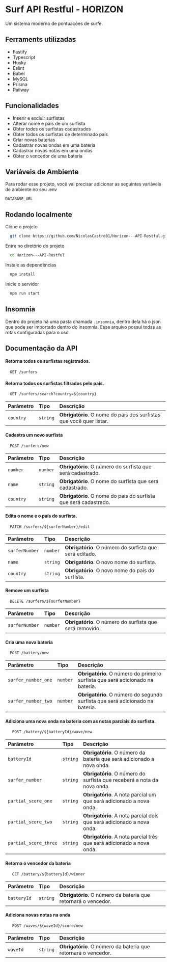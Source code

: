 
# Surf API Restful - HORIZON

Um sistema moderno de pontuações de surfe.

## Ferraments utilizadas

- Fastify
- Typescript
- Husky
- Eslint
- Babel
- MySQL
- Prisma
- Railway

## Funcionalidades

- Inserir e excluir surfistas
- Alterar nome e país de um surfista
- Obter todos os surfistas cadastrados
- Obter todos os surfistas de determinado país
- Criar novas baterias
- Cadastrar novas ondas em uma bateria
- Cadastrar novas notas em uma ondas
- Obter o vencedor de uma bateria


## Variáveis de Ambiente

Para rodar esse projeto, você vai precisar adicionar as seguintes variáveis de ambiente no seu .env

`DATABASE_URL`


## Rodando localmente

Clone o projeto

```bash
  git clone https://github.com/NicolasCastro01/Horizon---API-Restful.git
```

Entre no diretório do projeto

```bash
  cd Horizon---API-Restful
```

Instale as dependências

```bash
  npm install
```

Inicie o servidor

```bash
  npm run start
```

## Insomnia

Dentro do projeto há uma pasta chamada `.insomnia`, dentro dela há o json que pode ser importado dentro do insomnia. Esse arquivo possui todas as rotas configuradas para o uso.

## Documentação da API

#### Retorna todos os surfistas registrados.

```http
  GET /surfers
```

#### Retorna todos os surfistas filtrados pelo país.

```http
  GET /surfers/search?country=${country}
```

| Parâmetro   | Tipo       | Descrição                                   |
| :---------- | :--------- | :------------------------------------------ |
| `country`      | `string` | **Obrigatório**. O nome do país dos surfistas que você quer listar. |

#### Cadastra um novo surfista

```http
  POST /surfers/new
```

| Parâmetro   | Tipo       | Descrição                                   |
| :---------- | :--------- | :------------------------------------------ |
| `number`      | `number` | **Obrigatório**. O número do surfista que será cadastrado. |
| `name`      | `string` | **Obrigatório**. O nome do surfista que será cadastrado. |
| `country`      | `string` | **Obrigatório**. O nome do país do surfista que será cadastrado. |

#### Edita o nome e o país do surfista.

```http
  PATCH /surfers/${surferNumber}/edit
```

| Parâmetro   | Tipo       | Descrição                                   |
| :---------- | :--------- | :------------------------------------------ |
| `surferNumber`      | `number` | **Obrigatório**. O número do surfista que será editado. |
| `name`      | `string` | **Obrigatório**. O novo nome do surfista. |
| `country`      | `string` | **Obrigatório**. O novo nome do país do surfista. |

#### Remove um surfista

```http
  DELETE /surfers/${surferNumber}
```

| Parâmetro   | Tipo       | Descrição                                   |
| :---------- | :--------- | :------------------------------------------ |
| `surferNumber`      | `number` | **Obrigatório**. O número do surfista que será removido. |

#### Cria uma nova bateria

```http
  POST /battery/new
```

| Parâmetro   | Tipo       | Descrição                                   |
| :---------- | :--------- | :------------------------------------------ |
| `surfer_number_one`      | `number` | **Obrigatório**. O número do primeiro surfista que será adicionado na bateria. |
| `surfer_number_two`      | `number` | **Obrigatório**. O número do segundo surfista que será adicionado na bateria. |

#### Adiciona uma nova onda na bateria com as notas parciais do surfista.

```http
   POST /battery/${batteryId}/wave/new
```

| Parâmetro   | Tipo       | Descrição                                   |
| :---------- | :--------- | :------------------------------------------ |
| `batteryId`      | `string` | **Obrigatório**. O número da bateria que será adicionado a nova onda. |
| `surfer_number`      | `string` | **Obrigatório**. O número do surfista que receberá a nota da nova onda. |
| `partial_score_one`      | `string` | **Obrigatório**. A nota parcial um que será adicionado a nova onda. |
| `partial_score_two`      | `string` | **Obrigatório**. A nota parcial dois que será adicionado a nova onda. |
| `partial_score_three`      | `string` | **Obrigatório**. A nota parcial três que será adicionado a nova onda. |

#### Retorna o vencedor da bateria

```http
   GET /battery/${batteryId}/winner
```

| Parâmetro   | Tipo       | Descrição                                   |
| :---------- | :--------- | :------------------------------------------ |
| `batteryId`      | `string` | **Obrigatório**. O número da bateria que retornará o vencedor. |

#### Adiciona novas notas na onda

```http
   POST /waves/${waveId}/score/new
```

| Parâmetro   | Tipo       | Descrição                                   |
| :---------- | :--------- | :------------------------------------------ |
| `waveId`      | `string` | **Obrigatório**. O número da bateria que retornará o vencedor. |